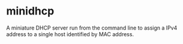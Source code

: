 # minidhcp
A miniature DHCP server run from the command line to assign
a IPv4 address to a single host identified by MAC address.
